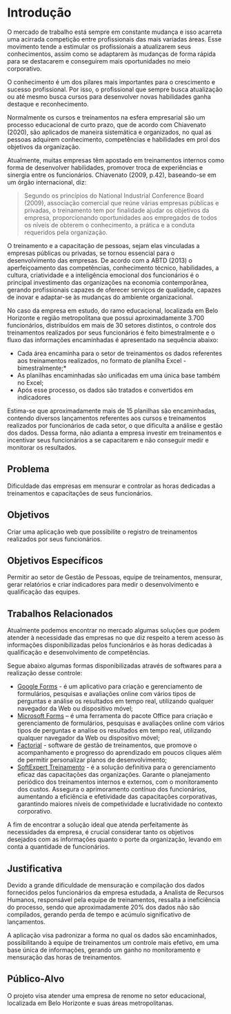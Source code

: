 # Introdução

O mercado de trabalho está sempre em constante mudança e isso acarreta uma acirrada competição entre profissionais das mais variadas áreas. Esse movimento tende a estimular os profissionais a atualizarem seus conhecimentos, assim como se adaptarem às mudanças de forma rápida para se destacarem e conseguirem mais oportunidades no meio corporativo.

O conhecimento é um dos pilares mais importantes para o crescimento e sucesso profissional. Por isso, o profissional que sempre busca atualização ou até mesmo busca cursos para desenvolver novas habilidades ganha destaque e reconhecimento.

Normalmente os cursos e treinamentos na esfera empresarial são um processo educacional de curto prazo, que de acordo com Chiavenato (2020), são aplicados de maneira sistemática e organizados, no qual as pessoas adquirem conhecimento, competências e habilidades em prol dos objetivos da organização.

Atualmente, muitas empresas têm apostado em treinamentos internos como forma de desenvolver habilidades, promover troca de experiências e sinergia entre os funcionários. Chiavenato (2009, p.42), baseando-se em um órgão internacional, diz:
> Segundo os princípios do National Industrial Conference Board (2009), associação comercial que reúne várias empresas públicas e privadas, o treinamento tem por finalidade ajudar os objetivos da empresa, proporcionando oportunidades aos empregados de todos os níveis de obterem o conhecimento, a prática e a conduta requeridos pela organização.

O treinamento e a capacitação de pessoas, sejam elas vinculadas a empresas públicas ou privadas, se tornou essencial para o desenvolvimento das empresas. De acordo com a ABTD (2013) o aperfeiçoamento das competências, conhecimento técnico, habilidades, a cultura, criatividade e a inteligência emocional dos funcionários é o principal investimento das organizações na economia contemporânea, gerando profissionais capazes de oferecer serviços de qualidade, capazes de inovar e adaptar-se às mudanças do ambiente organizacional.

No caso da empresa em estudo, do ramo educacional, localizada em Belo Horizonte e região metropolitana que possui aproximadamente 3.700 funcionários, distribuídos em mais de 30 setores distintos, o controle dos treinamentos realizados por seus funcionários é feito bimestralmente e o fluxo das informações encaminhadas é apresentado na sequência abaixo:
*	Cada área encaminha para o setor de treinamentos os dados referentes aos treinamentos realizados, no formato de planilha Excel - bimestralmente;*
*	As planilhas encaminhadas são unificadas em uma única base também no Excel;
*	Após esse processo, os dados são tratados e convertidos em indicadores

Estima-se que aproximadamente mais de 15 planilhas são encaminhadas, contendo diversos lançamentos referentes aos cursos e treinamentos realizados por funcionários de cada setor, o que dificulta a análise e gestão dos dados. Dessa forma, não adianta a empresa investir em treinamentos e incentivar seus funcionários a se capacitarem e não conseguir medir e monitorar os resultados. 

## Problema

Dificuldade das empresas em mensurar e controlar as horas dedicadas a treinamentos e capacitações de seus funcionários.

## Objetivos

Criar uma aplicação web que possibilite o registro de treinamentos realizados por seus funcionários.

## Objetivos Específicos

Permitir ao setor de Gestão de Pessoas, equipe de treinamentos, mensurar, gerar relatórios e criar indicadores para medir o desenvolvimento e qualificação das equipes.

## Trabalhos Relacionados

Atualmente podemos encontrar no mercado algumas soluções que podem atender à necessidade das empresas no que diz respeito a terem acesso às informações disponibilizadas pelos funcionários e às horas dedicadas à qualificação e desenvolvimento de competências. 

Segue abaixo algumas formas disponibilizadas através de softwares para a realização desse controle:

* [Google Forms](https://workspace.google.com/intl/pt-BR/lp/forms/?utm_source=google&utm_medium=cpc&utm_campaign=latam-BR-all-pt-dr-bkws-all-all-trial-e-dr-1605540-LUAC0011908&utm_content=text-ad-none-any-DEV_c-CRE_666246535618-ADGP_Hybrid%20%7C%20BKWS%20-%20EXA%20%7C%20Txt%20~%20Forms-KWID_43700057676889044-kwd-10647024857&utm_term=KW_google%20forms-ST_google%20forms&gad=1&gclid=Cj0KCQjwusunBhCYARIsAFBsUP8AQ6amCw3vldFtzD59dlLZhgXy9pqJjKibBfuiyFY0wX_8EhXOFD0aAumCEALw_wcB&gclsrc=aw.ds) - é um aplicativo para criação e gerenciamento de formulários, pesquisas e avaliações online com vários tipos de perguntas e análise os resultados em tempo real, utilizando qualquer navegador da Web ou dispositivo móvel;
* [Microsoft Forms](https://www.microsoft.com/pt-br/microsoft-365/online-surveys-polls-quizzes) – é uma ferramenta do pacote Office para criação e gerenciamento de formulários, pesquisas e avaliações online com vários tipos de perguntas e analise os resultados em tempo real, utilizando qualquer navegador da Web ou dispositivo móvel;
* [Factorial](https://factorialhr.com.br/gestao-treinamentos) - software de gestão de treinamentos, que promove o acompanhamento e progresso do aprendizado em poucos cliques além de permitir personalizar planos de desenvolvimento;
* [SoftExpert Treinamento](https://www.softexpert.com/pt-br/produto/planejamento-controle-treinamentos/) - é a solução definitiva para o gerenciamento eficaz das capacitações das organizações. Garante o planejamento periódico dos treinamentos internos e externos, com o monitoramento dos custos. Assegura o aprimoramento contínuo dos funcionários, aumentando a eficiência e efetividade das capacitações corporativas, garantindo maiores níveis de competividade e lucratividade no contexto corporativo.
  
A fim de encontrar a solução ideal que atenda perfeitamente às necessidades da empresa, é crucial considerar tanto os objetivos desejados com as informações quanto o porte da organização, levando em conta a quantidade de funcionários.

## Justificativa

Devido a grande dificuldade de mensuração e compilação dos dados fornecidos pelos funcionários da empresa estudada, a Analista de Recursos Humanos, responsável pela equipe de treinamentos, ressalta a ineficiência do processo, sendo que aproximadamente 20% dos dados não são compilados, gerando perda de tempo e acúmulo significativo de lançamentos.

A aplicação visa padronizar a forma no qual os dados são encaminhados, possibilitando à equipe de treinamentos um controle mais efetivo, em uma base única de informações, gerando um ganho no monitoramento e mensuração das horas de treinamentos.

## Público-Alvo

O projeto visa atender uma empresa de renome no setor educacional, localizada em Belo Horizonte e suas áreas metropolitanas.
